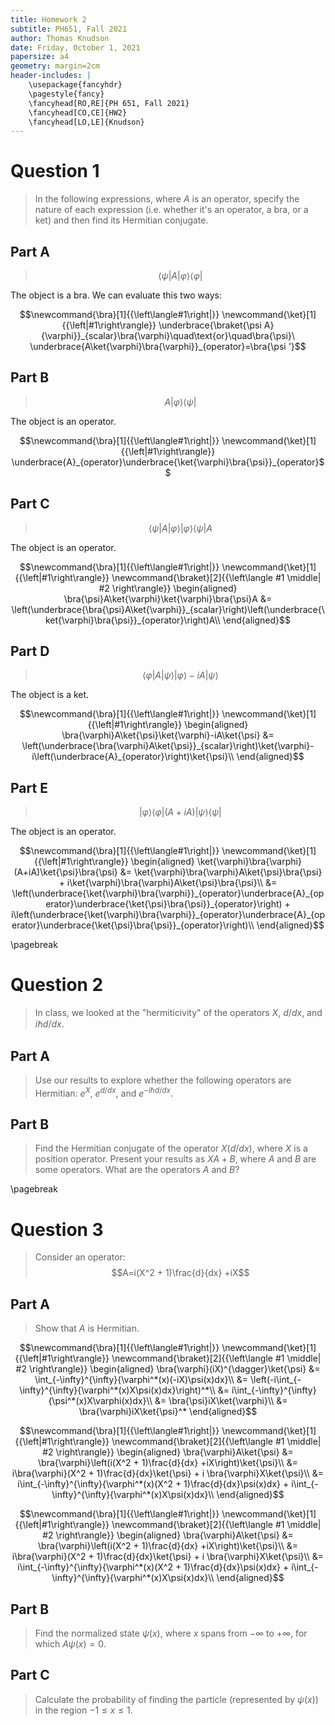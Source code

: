 ```yaml
---
title: Homework 2
subtitle: PH651, Fall 2021
author: Thomas Knudson
date: Friday, October 1, 2021
papersize: a4
geometry: margin=2cm
header-includes: |
    \usepackage{fancyhdr}
    \pagestyle{fancy}
    \fancyhead[RO,RE]{PH 651, Fall 2021}
    \fancyhead[CO,CE]{HW2}
    \fancyhead[LO,LE]{Knudson}
---
```


# Question 1

> In the following expressions, where $A$ is an operator, specify the nature of each expression (i.e. whether it's an operator, a bra, or a ket) and then find its Hermitian conjugate.

## Part A

> $$\newcommand{\bra}[1]{{\left\langle#1\right|}}
\newcommand{\ket}[1]{{\left|#1\right\rangle}}
\newcommand{\braket}[2]{{\left\langle #1 \middle| #2 \right\rangle}}\bra{\psi}A\ket{\varphi}\bra{\varphi}$$

The object is a bra. We can evaluate this two ways:

$$\newcommand{\bra}[1]{{\left\langle#1\right|}}
\newcommand{\ket}[1]{{\left|#1\right\rangle}}
\underbrace{\braket{\psi A}{\varphi}}_{scalar}\bra{\varphi}\quad\text{or}\quad\bra{\psi}\  \underbrace{A\ket{\varphi}\bra{\varphi}}_{operator}=\bra{\psi '}$$

## Part B

> $$\newcommand{\bra}[1]{{\left\langle#1\right|}}
\newcommand{\ket}[1]{{\left|#1\right\rangle}}
\newcommand{\braket}[2]{{\left\langle #1 \middle| #2 \right\rangle}}A\ket{\varphi}\bra{\psi}$$

The object is an operator.

$$\newcommand{\bra}[1]{{\left\langle#1\right|}}
\newcommand{\ket}[1]{{\left|#1\right\rangle}}
\underbrace{A}_{operator}\underbrace{\ket{\varphi}\bra{\psi}}_{operator}$$

## Part C

> $$\newcommand{\bra}[1]{{\left\langle#1\right|}}
\newcommand{\ket}[1]{{\left|#1\right\rangle}}
\newcommand{\braket}[2]{{\left\langle #1 \middle| #2 \right\rangle}}
\bra{\psi}A\ket{\varphi}\ket{\varphi}\bra{\psi}A$$

The object is an operator.

$$\newcommand{\bra}[1]{{\left\langle#1\right|}}
\newcommand{\ket}[1]{{\left|#1\right\rangle}}
\newcommand{\braket}[2]{{\left\langle #1 \middle| #2 \right\rangle}}
\begin{aligned}
\bra{\psi}A\ket{\varphi}\ket{\varphi}\bra{\psi}A &= \left(\underbrace{\bra{\psi}A\ket{\varphi}}_{scalar}\right)\left(\underbrace{\ket{\varphi}\bra{\psi}}_{operator}\right)A\\
\end{aligned}$$

## Part D

> $$\newcommand{\bra}[1]{{\left\langle#1\right|}}
\newcommand{\ket}[1]{{\left|#1\right\rangle}}
\bra{\varphi}A\ket{\psi}\ket{\varphi}-iA\ket{\psi}$$

The object is a ket.

$$\newcommand{\bra}[1]{{\left\langle#1\right|}}
\newcommand{\ket}[1]{{\left|#1\right\rangle}}
\begin{aligned}
\bra{\varphi}A\ket{\psi}\ket{\varphi}-iA\ket{\psi} &= \left(\underbrace{\bra{\varphi}A\ket{\psi}}_{scalar}\right)\ket{\varphi}-i\left(\underbrace{A}_{operator}\right)\ket{\psi}\\
\end{aligned}$$

## Part E

> $$\newcommand{\bra}[1]{{\left\langle#1\right|}}
\newcommand{\ket}[1]{{\left|#1\right\rangle}}
\ket{\varphi}\bra{\varphi}(A+iA)\ket{\psi}\bra{\psi}$$

The object is an operator.

$$\newcommand{\bra}[1]{{\left\langle#1\right|}}
\newcommand{\ket}[1]{{\left|#1\right\rangle}}
\begin{aligned}
\ket{\varphi}\bra{\varphi}(A+iA)\ket{\psi}\bra{\psi} &= \ket{\varphi}\bra{\varphi}A\ket{\psi}\bra{\psi} + i\ket{\varphi}\bra{\varphi}A\ket{\psi}\bra{\psi}\\ &= \left(\underbrace{\ket{\varphi}\bra{\varphi}}_{operator}\underbrace{A}_{operator}\underbrace{\ket{\psi}\bra{\psi}}_{operator}\right) + i\left(\underbrace{\ket{\varphi}\bra{\varphi}}_{operator}\underbrace{A}_{operator}\underbrace{\ket{\psi}\bra{\psi}}_{operator}\right)\\
\end{aligned}$$

\pagebreak

# Question 2

> In class, we looked at the "hermiticivity" of the operators $X$, $d/dx$, and $i\hbar d/dx$.

## Part A

> Use our results to explore whether the following operators are Hermitian: $e^X$, $e^{d/dx}$, and $e^{-i\hbar d/dx}$.

## Part B

> Find the Hermitian conjugate of the operator $X(d/dx)$, where $X$ is a position operator. Present your results as $XA+B$, where $A$ and $B$ are some operators. What are the operators $A$ and $B$?

\pagebreak

# Question 3

> Consider an operator: $$A=i(X^2 + 1)\frac{d}{dx} +iX$$

## Part A

> Show that $A$ is Hermitian.

$$\newcommand{\bra}[1]{{\left\langle#1\right|}}
\newcommand{\ket}[1]{{\left|#1\right\rangle}}
\newcommand{\braket}[2]{{\left\langle #1 \middle| #2 \right\rangle}}
\begin{aligned}
\bra{\varphi}(iX)^{\dagger}\ket{\psi} &= \int_{-\infty}^{\infty}{\varphi^*(x)(-iX)\psi(x)dx}\\
&= \left(-i\int_{-\infty}^{\infty}{\varphi^*(x)X\psi(x)dx}\right)^*\\
&= i\int_{-\infty}^{\infty}{\psi^*(x)X\varphi(x)dx}\\
&= \bra{\psi}iX\ket{\varphi}\\
&= \bra{\varphi}iX\ket{\psi}^*
\end{aligned}$$

$$\newcommand{\bra}[1]{{\left\langle#1\right|}}
\newcommand{\ket}[1]{{\left|#1\right\rangle}}
\newcommand{\braket}[2]{{\left\langle #1 \middle| #2 \right\rangle}}
\begin{aligned}
\bra{\varphi}A\ket{\psi} &= \bra{\varphi}\left(i(X^2 + 1)\frac{d}{dx} +iX\right)\ket{\psi}\\
&= i\bra{\varphi}(X^2 + 1)\frac{d}{dx}\ket{\psi} + i \bra{\varphi}X\ket{\psi}\\
&= i\int_{-\infty}^{\infty}{\varphi^*(x)(X^2 + 1)\frac{d}{dx}\psi(x)dx} + i\int_{-\infty}^{\infty}{\varphi^*(x)X\psi(x)dx}\\
\end{aligned}$$

$$\newcommand{\bra}[1]{{\left\langle#1\right|}}
\newcommand{\ket}[1]{{\left|#1\right\rangle}}
\newcommand{\braket}[2]{{\left\langle #1 \middle| #2 \right\rangle}}
\begin{aligned}
\bra{\varphi}A\ket{\psi} &= \bra{\varphi}\left(i(X^2 + 1)\frac{d}{dx} +iX\right)\ket{\psi}\\
&= i\bra{\varphi}(X^2 + 1)\frac{d}{dx}\ket{\psi} + i \bra{\varphi}X\ket{\psi}\\
&= i\int_{-\infty}^{\infty}{\varphi^*(x)(X^2 + 1)\frac{d}{dx}\psi(x)dx} + i\int_{-\infty}^{\infty}{\varphi^*(x)X\psi(x)dx}\\
\end{aligned}$$

## Part B

> Find the normalized state $\psi(x)$, where $x$ spans from $-\infty$ to $+\infty$, for which $A\psi(x)=0$.

## Part C

> Calculate the probability of finding the particle (represented by $\psi(x)$) in the region $-1\leq x \leq 1$.
